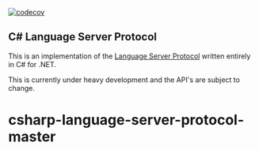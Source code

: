 [![codecov](https://codecov.io/gh/OmniSharp/csharp-language-server-protocol/branch/master/graph/badge.svg)](https://codecov.io/gh/OmniSharp/csharp-language-server-protocol)


## C# Language Server Protocol
This is an implementation of the [Language Server Protocol](https://github.com/Microsoft/language-server-protocol) written entirely in C# for .NET.

This is currently under heavy development and the API's are subject to change.
# csharp-language-server-protocol-master
